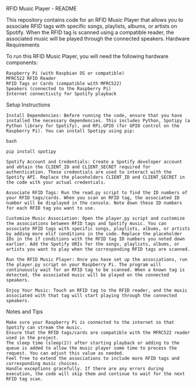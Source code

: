 RFID Music Player - README

This repository contains code for an RFID Music Player that allows you to associate RFID tags with specific songs, playlists, albums, or artists on Spotify. When the RFID tag is scanned using a compatible reader, the associated music will be played through the connected speakers.
Hardware Requirements

To run this RFID Music Player, you will need the following hardware components:

    Raspberry Pi (with Raspbian OS or compatible)
    MFRC522 RFID Reader
    RFID Tags or Cards (compatible with MFRC522)
    Speakers (connected to the Raspberry Pi)
    Internet connectivity for Spotify playback

Setup Instructions

    Install Dependencies: Before running the code, ensure that you have installed the necessary dependencies. This includes Python, Spotipy (a Python library for Spotify), and RPi.GPIO (for GPIO control on the Raspberry Pi). You can install Spotipy using pip:

    bash

    pip install spotipy

    Spotify Account and Credentials: Create a Spotify developer account and obtain the CLIENT_ID and CLIENT_SECRET required for authentication. These credentials are used to interact with the Spotify API. Replace the placeholders CLIENT_ID and CLIENT_SECRET in the code with your actual credentials.

    Associate RFID Tags: Run the read.py script to find the ID numbers of your RFID tags/cards. When you scan an RFID tag, the associated ID number will be displayed in the console. Note down these ID numbers for each RFID tag you want to use.

    Customize Music Association: Open the player.py script and customize the associations between RFID tags and Spotify music. You can associate RFID tags with specific songs, playlists, albums, or artists by adding more elif conditions in the code. Replace the placeholder IDs in the if conditions with the RFID tag ID numbers you noted down earlier. Add the Spotify URIs for the songs, playlists, albums, or artists you want to play when the corresponding RFID tags are scanned.

    Run the RFID Music Player: Once you have set up the associations, run the player.py script on your Raspberry Pi. The program will continuously wait for an RFID tag to be scanned. When a known tag is detected, the associated music will be played on the connected speakers.

    Enjoy Your Music: Touch an RFID tag to the RFID reader, and the music associated with that tag will start playing through the connected speakers.

Notes and Tips

    Make sure your Raspberry Pi is connected to the internet so that Spotify can stream the music.
    Ensure that the RFID tags/cards are compatible with the MFRC522 reader used in the project.
    The sleep time (sleep(2)) after starting playback or adding to the queue is added to allow the music player some time to process the request. You can adjust this value as needed.
    Feel free to extend the associations to include more RFID tags and corresponding music choices.
    Handle exceptions gracefully. If there are any errors during execution, the code will skip them and continue to wait for the next RFID tag scan.
